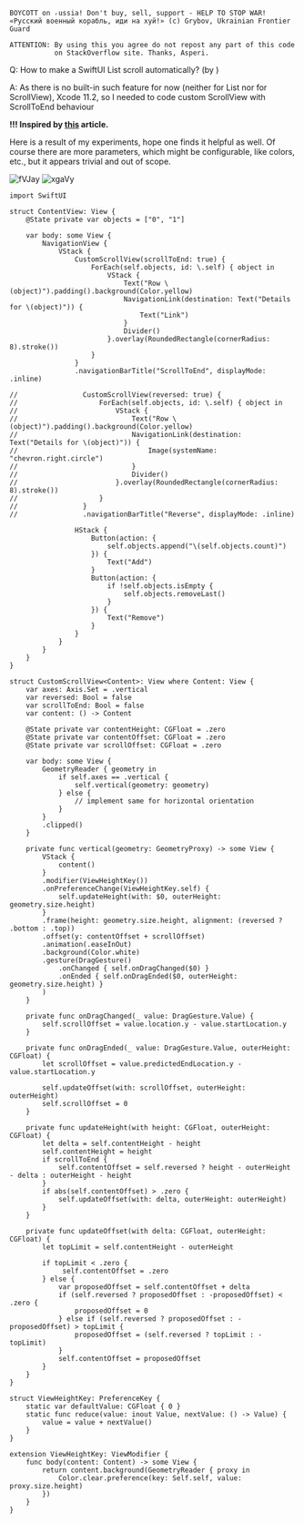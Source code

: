 ```
BOYCOTT on ᵣussia! Don't buy, sell, support - HELP TO STOP WAR!
«Русский военный корабль, иди на хуй!» (c) Grybov, Ukrainian Frontier Guard

ATTENTION: By using this you agree do not repost any part of this code
           on StackOverflow site. Thanks, Asperi.
```

Q: How to make a SwiftUI List scroll automatically? (by )

A: As there is no built-in such feature for now (neither for List nor for ScrollView), Xcode 11.2, so I needed to code custom ScrollView with ScrollToEnd behaviour

**!!! Inspired by [this][1] article.**

Here is a result of my experiments, hope one finds it helpful as well. Of course there are more parameters, which might be configurable, like colors, etc., but it appears trivial and out of scope.

![fVJay](https://user-images.githubusercontent.com/62171579/163183740-b6696387-d7fe-41b7-9bc1-ea53784daea8.gif)
![xgaVy](https://user-images.githubusercontent.com/62171579/163183813-6ba8c188-4bea-4d8c-868d-0ba7fd5022f4.gif)


  [1]: https://blog.process-one.net/writing-a-custom-scroll-view-with-swiftui-in-a-chat-application/


    import SwiftUI
    
    struct ContentView: View {
        @State private var objects = ["0", "1"]
    
        var body: some View {
            NavigationView {
                VStack {
                    CustomScrollView(scrollToEnd: true) {
                        ForEach(self.objects, id: \.self) { object in
                            VStack {
                                Text("Row \(object)").padding().background(Color.yellow)
                                NavigationLink(destination: Text("Details for \(object)")) {
                                    Text("Link")
                                }
                                Divider()
                            }.overlay(RoundedRectangle(cornerRadius: 8).stroke())
                        }
                    }
                    .navigationBarTitle("ScrollToEnd", displayMode: .inline)
    
    //                CustomScrollView(reversed: true) {
    //                    ForEach(self.objects, id: \.self) { object in
    //                        VStack {
    //                            Text("Row \(object)").padding().background(Color.yellow)
    //                            NavigationLink(destination: Text("Details for \(object)")) {
    //                                Image(systemName: "chevron.right.circle")
    //                            }
    //                            Divider()
    //                        }.overlay(RoundedRectangle(cornerRadius: 8).stroke())
    //                    }
    //                }
    //                .navigationBarTitle("Reverse", displayMode: .inline)
    
                    HStack {
                        Button(action: {
                            self.objects.append("\(self.objects.count)")
                        }) {
                            Text("Add")
                        }
                        Button(action: {
                            if !self.objects.isEmpty {
                                self.objects.removeLast()
                            }
                        }) {
                            Text("Remove")
                        }
                    }
                }
            }
        }
    }
    
    struct CustomScrollView<Content>: View where Content: View {
        var axes: Axis.Set = .vertical
        var reversed: Bool = false
        var scrollToEnd: Bool = false
        var content: () -> Content
    
        @State private var contentHeight: CGFloat = .zero
        @State private var contentOffset: CGFloat = .zero
        @State private var scrollOffset: CGFloat = .zero
    
        var body: some View {
            GeometryReader { geometry in
                if self.axes == .vertical {
                    self.vertical(geometry: geometry)
                } else {
                    // implement same for horizontal orientation
                }
            }
            .clipped()
        }
    
        private func vertical(geometry: GeometryProxy) -> some View {
            VStack {
                content()
            }
            .modifier(ViewHeightKey())
            .onPreferenceChange(ViewHeightKey.self) {
                self.updateHeight(with: $0, outerHeight: geometry.size.height)
            }
            .frame(height: geometry.size.height, alignment: (reversed ? .bottom : .top))
            .offset(y: contentOffset + scrollOffset)
            .animation(.easeInOut)
            .background(Color.white)
            .gesture(DragGesture()
                .onChanged { self.onDragChanged($0) }
                .onEnded { self.onDragEnded($0, outerHeight: geometry.size.height) }
            )
        }
    
        private func onDragChanged(_ value: DragGesture.Value) {
            self.scrollOffset = value.location.y - value.startLocation.y
        }
    
        private func onDragEnded(_ value: DragGesture.Value, outerHeight: CGFloat) {
            let scrollOffset = value.predictedEndLocation.y - value.startLocation.y
    
            self.updateOffset(with: scrollOffset, outerHeight: outerHeight)
            self.scrollOffset = 0
        }
    
        private func updateHeight(with height: CGFloat, outerHeight: CGFloat) {
            let delta = self.contentHeight - height
            self.contentHeight = height
            if scrollToEnd {
                self.contentOffset = self.reversed ? height - outerHeight - delta : outerHeight - height
            }
            if abs(self.contentOffset) > .zero {
                self.updateOffset(with: delta, outerHeight: outerHeight)
            }
        }
    
        private func updateOffset(with delta: CGFloat, outerHeight: CGFloat) {
            let topLimit = self.contentHeight - outerHeight
    
            if topLimit < .zero {
                 self.contentOffset = .zero
            } else {
                var proposedOffset = self.contentOffset + delta
                if (self.reversed ? proposedOffset : -proposedOffset) < .zero {
                    proposedOffset = 0
                } else if (self.reversed ? proposedOffset : -proposedOffset) > topLimit {
                    proposedOffset = (self.reversed ? topLimit : -topLimit)
                }
                self.contentOffset = proposedOffset
            }
        }
    }
    
    struct ViewHeightKey: PreferenceKey {
        static var defaultValue: CGFloat { 0 }
        static func reduce(value: inout Value, nextValue: () -> Value) {
            value = value + nextValue()
        }
    }
    
    extension ViewHeightKey: ViewModifier {
        func body(content: Content) -> some View {
            return content.background(GeometryReader { proxy in
                Color.clear.preference(key: Self.self, value: proxy.size.height)
            })
        }
    }

